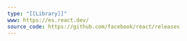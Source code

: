 ```yaml
---
type: "[[Library]]"
www: https://es.react.dev/
source_code: https://github.com/facebook/react/releases
---
```

